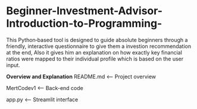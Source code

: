 # Beginner-Investment-Advisor-Introduction-to-Programming-
This Python‑based tool is designed to guide absolute beginners through a  friendly, interactive questionnaire to give them a investion recommendation at the end, Also it gives him an  explanation on how exactly key financial ratios were mapped to their  individual profile which is based on the user input. 

**Overview and Explanation**
README.md  <-- Project overview

MertCodev1 <-- Back-end code

app.py     <-- Streamlit interface
